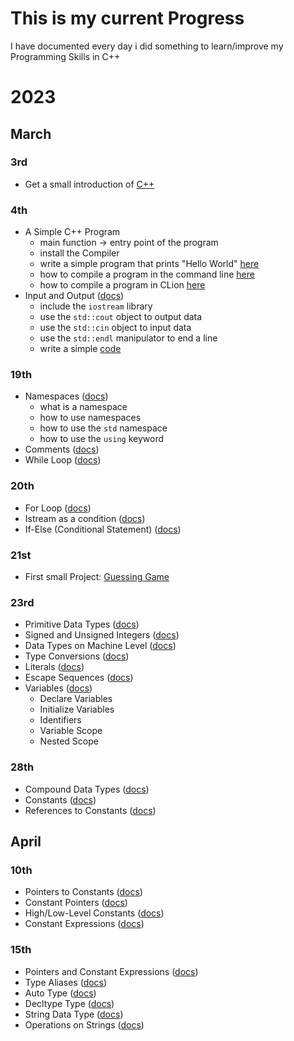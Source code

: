 # This is my current Progress
I have documented every day i did something to learn/improve my Programming Skills in C++

# 2023

## March

### 3rd
- Get a small introduction of [C++](https://github.com/dpfurners/CPP/blob/master/README.md#introduction-to-c)

### 4th
- A Simple C++ Program
  - main function -> entry point of the program
  - install the Compiler
  - write a simple program that prints "Hello World" [here](https://github.com/dpfurners/CPP/blob/master/01_FirstProgram/test.cpp)
  - how to compile a program in the command line [here](https://github.com/dpfurners/CPP/blob/master/README.md#steps-windows-command-prompt)
  - how to compile a program in CLion [here](https://github.com/dpfurners/CPP/blob/master/README.md#steps-clion)
- Input and Output ([docs](https://github.com/dpfurners/CPP/blob/master/02_InputOutput/InputOutput.md))
  - include the `iostream` library
  - use the `std::cout` object to output data
  - use the `std::cin` object to input data
  - use the `std::endl` manipulator to end a line
  - write a simple [code](https://github.com/dpfurners/CPP/blob/master/02_InputOutput/input-output.cpp)

### 19th
- Namespaces ([docs](https://github.com/dpfurners/CPP/blob/master/03_Namespaces/Namespaces.md))
  - what is a namespace
  - how to use namespaces
  - how to use the `std` namespace
  - how to use the `using` keyword
- Comments ([docs](https://github.com/dpfurners/CPP/blob/master/04_Comments/Comments.md))
- While Loop ([docs](https://github.com/dpfurners/CPP/blob/master/05_Loops/Loops.md#while-loop))

### 20th
- For Loop ([docs](https://github.com/dpfurners/CPP/blob/master/05_Loops/Loops.md#for-loop))
- Istream as a condition ([docs](https://github.com/dpfurners/CPP/blob/master/05_Loops/Loops.md#using-istream-as-a-condition))
- If-Else (Conditional Statement) ([docs](https://github.com/dpfurners/CPP/blob/master/06_ConditionalStatements/ConditionalStatements.md#using-istream-as-a-condition))

### 21st
- First small Project: [Guessing Game](https://github.com/dpfurners/CPP/blob/master/00_Projects/00_GuessingGame)

### 23rd
- Primitive Data Types ([docs](https://github.com/dpfurners/CPP/blob/master/07_DataTypes/DataTypes.md#primitive-types))
- Signed and Unsigned Integers ([docs](https://github.com/dpfurners/CPP/blob/master/07_DataTypes/DataTypes.md#signed-and-unsigned-integers))
- Data Types on Machine Level ([docs](https://github.com/dpfurners/CPP/blob/master/07_DataTypes/DataTypes.md#machine-level-representation-data-types))
- Type Conversions ([docs](https://github.com/dpfurners/CPP/blob/master/07_DataTypes/DataTypes.md#type-conversions))
- Literals ([docs](https://github.com/dpfurners/CPP/blob/master/07_DataTypes/DataTypes.md#literals))
- Escape Sequences ([docs](https://github.com/dpfurners/CPP/blob/master/08_EscapeSequences/EscapeSequences.md))
- Variables ([docs](https://github.com/dpfurners/CPP/blob/master/09_Variables/Variables.md))
  - Declare Variables
  - Initialize Variables
  - Identifiers
  - Variable Scope
  - Nested Scope

### 28th
- Compound Data Types ([docs](https://github.com/dpfurners/CPP/blob/master/07_DataTypes/DataTypes.md#compound-data-types))
- Constants ([docs](https://github.com/dpfurners/CPP/blob/master/09_Variables/Variables.md#constants))
- References to Constants ([docs](https://github.com/dpfurners/CPP/blob/master/09_Variables/Variables.md#references-to-constants))

## April

### 10th
- Pointers to Constants ([docs](https://github.com/dpfurners/CPP/blob/master/09_Variables/Variables.md#pointers-to-constants))
- Constant Pointers ([docs](https://github.com/dpfurners/CPP/blob/master/09_Variables/Variables.md#constant-pointers))
- High/Low-Level Constants ([docs](https://github.com/dpfurners/CPP/blob/master/09_Variables/Variables.md#high-level-vs-low-level-constants))
- Constant Expressions ([docs](https://github.com/dpfurners/CPP/blob/master/09_Variables/Variables.md#constant-expressions))

### 15th
- Pointers and Constant Expressions ([docs](https://github.com/dpfurners/CPP/blob/master/09_Variables/Variables.md#pointers-and-constant-expressions))
- Type Aliases ([docs](https://github.com/dpfurners/CPP/blob/master/07_DataTypes/DataTypes.md#type-aliases))
- Auto Type ([docs](https://github.com/dpfurners/CPP/blob/master/07_DataTypes/DataTypes.md#auto-type))
- Decltype Type ([docs](https://github.com/dpfurners/CPP/blob/master/07_DataTypes/DataTypes.md#decltype-type))
- String Data Type ([docs](https://github.com/dpfurners/CPP/blob/master/07_DataTypes/DataTypes.md#string-data-type))
- Operations on Strings ([docs](https://github.com/dpfurners/CPP/blob/master/07_DataTypes/DataTypes.md#operations-on-strings))